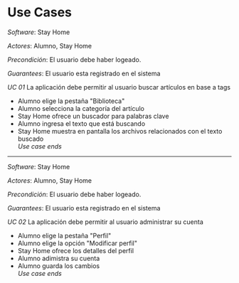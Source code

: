 # Use Cases

*Software*: Stay Home 

*Actores*: Alumno, Stay Home 

*Precondición*: El usuario debe haber logeado. 

*Guarantees*: El usuario esta registrado en el sistema 

*UC 01* La aplicación debe permitir al usuario buscar artículos en base a tags<br/> 
- Alumno elige la pestaña "Biblioteca"<br/>
- Alumno selecciona la categoría del artículo<br/>
- Stay Home ofrece un buscador para palabras clave<br/>
- Alumno ingresa el texto que está buscando<br/>
- Stay Home muestra en pantalla los archivos relacionados con el texto buscado<br/>
*Use case ends*

-----------------------------------------------------------------------------

*Software*: Stay Home 

*Actores*: Alumno, Stay Home 

*Precondición*: El usuario debe haber logeado. 

*Guarantees*: El usuario esta registrado en el sistema 

*UC 02* La aplicación debe permitir al usuario administrar su cuenta<br/>
- Alumno elige la pestaña "Perfil"<br/>
- Alumno elige la opción "Modificar perfil"<br/>
- Stay Home ofrece los detalles del perfil<br/>
- Alumno adimistra su cuenta<br/>
- Alumno guarda los cambios<br/>
*Use case ends*
